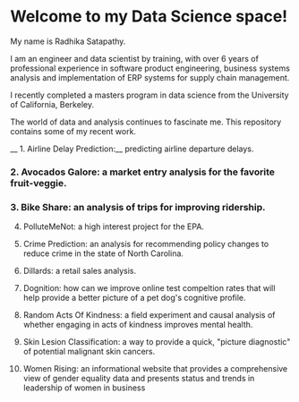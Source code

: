 # Welcome to my Data Science space!

My name is Radhika Satapathy. 

I am an engineer and data scientist by training, with over 6 years of professional experience in software product engineering, business systems analysis and implementation of ERP systems for supply chain management. 

I recently completed a masters program in data science from the University of California, Berkeley. 

The world of data and analysis continues to fascinate me. This repository contains some of my recent work.

__ 1. Airline Delay Prediction:__ predicting airline departure delays.

### 2. Avocados Galore: a market entry analysis for the favorite fruit-veggie.
 
### 3. Bike Share: an analysis of trips for improving ridership. 

4. PolluteMeNot: a high interest project for the EPA.

5. Crime Prediction: an analysis for recommending policy changes to reduce crime in the state of North Carolina.

6. Dillards: a retail sales analysis.

7. Dognition: how can we improve online test compeltion rates that will help provide a better picture of a pet dog's cognitive profile.

8. Random Acts Of Kindness: a field experiment and causal analysis of whether engaging in acts of kindness improves mental health. 

9. Skin Lesion Classification: a way to provide a quick, "picture diagnostic" of potential malignant skin cancers.

10. Women Rising: an informational website that provides a comprehensive view of gender equality data and presents status and trends in leadership of women in business
